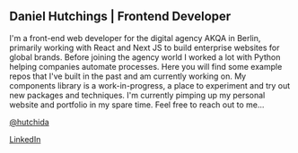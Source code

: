 ## Daniel Hutchings | Frontend Developer

I'm a front-end web developer for the digital agency AKQA in Berlin, primarily working with React and Next JS to build enterprise websites for global brands. Before joining the agency world I worked a lot with Python helping companies automate processes. Here you will find some example repos that I've built in the past and am currently working on. My components library is a work-in-progress, a place to experiment and try out new packages and techniques. I'm currently pimping up my personal website and portfolio in my spare time. Feel free to reach out to me...


[@hutchida](https://twitter.com/hutchida)

[LinkedIn](https://www.linkedin.com/in/danielmhutchings)
